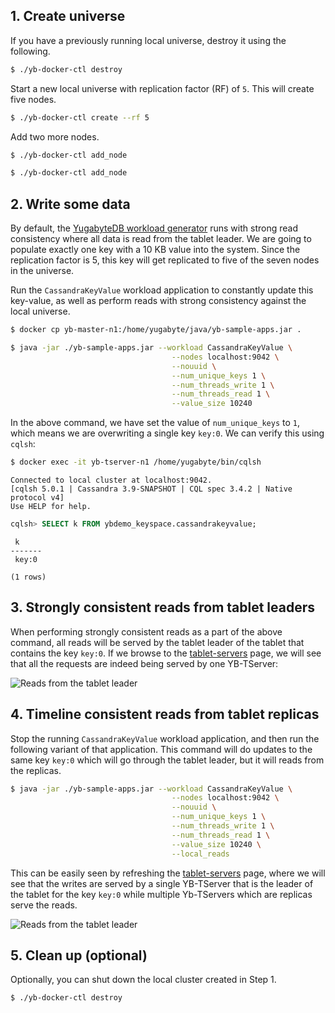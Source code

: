 ## 1. Create universe

If you have a previously running local universe, destroy it using the following.

```sh
$ ./yb-docker-ctl destroy
```

Start a new local universe with replication factor (RF) of `5`. This will create five nodes.

```sh
$ ./yb-docker-ctl create --rf 5
```

Add two more nodes.

```sh
$ ./yb-docker-ctl add_node
```

```sh
$ ./yb-docker-ctl add_node
```

## 2. Write some data

By default, the [YugabyteDB workload generator](https://github.com/yugabyte/yb-sample-apps) runs with strong read consistency where all data is read from the tablet leader. We are going to populate exactly one key with a 10 KB value into the system. Since the replication factor is 5, this key will get replicated to five of the seven nodes in the universe.

Run the `CassandraKeyValue` workload application to constantly update this key-value, as well as perform reads with strong consistency against the local universe.

```sh
$ docker cp yb-master-n1:/home/yugabyte/java/yb-sample-apps.jar .
```

```sh
$ java -jar ./yb-sample-apps.jar --workload CassandraKeyValue \
                                    --nodes localhost:9042 \
                                    --nouuid \
                                    --num_unique_keys 1 \
                                    --num_threads_write 1 \
                                    --num_threads_read 1 \
                                    --value_size 10240
```

In the above command, we have set the value of `num_unique_keys` to `1`, which means we are overwriting a single key `key:0`. We can verify this using `cqlsh`:

```sh
$ docker exec -it yb-tserver-n1 /home/yugabyte/bin/cqlsh
```

```
Connected to local cluster at localhost:9042.
[cqlsh 5.0.1 | Cassandra 3.9-SNAPSHOT | CQL spec 3.4.2 | Native protocol v4]
Use HELP for help.
```

```sql
cqlsh> SELECT k FROM ybdemo_keyspace.cassandrakeyvalue;
```

```
 k
-------
 key:0

(1 rows)
```

## 3. Strongly consistent reads from tablet leaders

When performing strongly consistent reads as a part of the above command, all reads will be served by the tablet leader of the tablet that contains the key `key:0`. If we browse to the <a href='http://localhost:7000/tablet-servers' target="_blank">tablet-servers</a> page, we will see that all the requests are indeed being served by one YB-TServer:

![Reads from the tablet leader](/images/ce/tunable-reads-leader-docker.png)

## 4. Timeline consistent reads from tablet replicas

Stop the running `CassandraKeyValue` workload application, and then run the following variant of that  application. This command will do updates to the same key `key:0` which will go through the tablet leader, but it will reads from the replicas.

```sh
$ java -jar ./yb-sample-apps.jar --workload CassandraKeyValue \
                                    --nodes localhost:9042 \
                                    --nouuid \
                                    --num_unique_keys 1 \
                                    --num_threads_write 1 \
                                    --num_threads_read 1 \
                                    --value_size 10240 \
                                    --local_reads
```

This can be easily seen by refreshing the <a href='http://localhost:7000/tablet-servers' target="_blank">tablet-servers</a> page, where we will see that the writes are served by a single YB-TServer that is the leader of the tablet for the key `key:0` while multiple Yb-TServers which are replicas serve the reads.

![Reads from the tablet leader](/images/ce/tunable-reads-followers-docker.png)

## 5. Clean up (optional)

Optionally, you can shut down the local cluster created in Step 1.

```sh
$ ./yb-docker-ctl destroy
```
